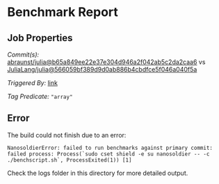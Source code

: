 # Benchmark Report

## Job Properties

*Commit(s):* [abraunst/julia@b65a849ee22e37e304d946a2f042ab5c2da2caa6](https://github.com/abraunst/julia/commit/b65a849ee22e37e304d946a2f042ab5c2da2caa6) vs [JuliaLang/julia@566059bf389d9d0ab886b4cbdfce5f046a040f5a](https://github.com/JuliaLang/julia/commit/566059bf389d9d0ab886b4cbdfce5f046a040f5a)

*Triggered By:* [link](https://github.com/JuliaLang/julia/pull/30676#issuecomment-459320551)

*Tag Predicate:* `"array"`

## Error

The build could not finish due to an error:

```
NanosoldierError: failed to run benchmarks against primary commit: failed process: Process(`sudo cset shield -e su nanosoldier -- -c ./benchscript.sh`, ProcessExited(1)) [1]
```

Check the logs folder in this directory for more detailed output.

